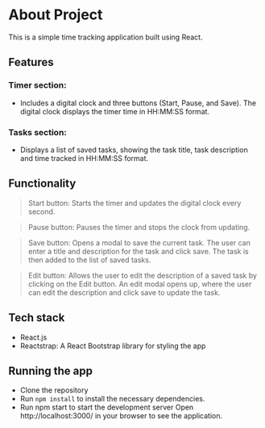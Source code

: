 
# About Project

This is a simple time tracking application built using React.


## Features
### Timer section: 
- Includes a digital clock and three buttons (Start, Pause, and Save). The digital clock displays the timer time in HH:MM:SS format.

### Tasks section: 
- Displays a list of saved tasks, showing the task title, task description and time tracked in HH:MM:SS format.


## Functionality
> Start button: Starts the timer and updates the digital clock every second.

>Pause button: Pauses the timer and stops the clock from updating.

> Save button: Opens a modal to save the current task. The user can enter a title and description for the task and click save. The task is then added to the list of saved tasks.

> Edit button: Allows the user to edit the description of a saved task by clicking on the Edit button. An edit modal opens up, where the user can edit the description and click save to update the task.


## Tech stack
- React.js
- Reactstrap: A React Bootstrap library for styling the app

## Running the app
- Clone the repository
- Run `npm install` to install the necessary dependencies.
- Run npm start to start the development server
Open http://localhost:3000/ in your browser to see the application.

